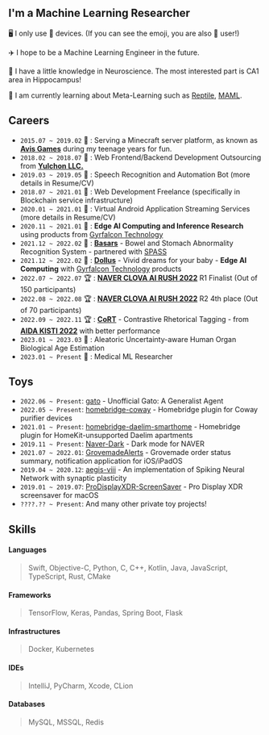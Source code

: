 ## I'm a Machine Learning Researcher

🖥 I only use  devices. (If you can see the emoji, you are also  user!)

✈️ I hope to be a Machine Learning Engineer in the future.

🧠 I have a little knowledge in Neuroscience. The most interested part is CA1 area in Hippocampus!

📖 I am currently learning about Meta-Learning such as [Reptile](https://openai.com/research/reptile), [MAML](https://arxiv.org/abs/1703.03400).

## Careers
- `2015.07 ~ 2019.02` 🤩 : Serving a Minecraft server platform, as known as [**Avis Games**](https://namu.wiki/w/아르카%20네트워크/아비스%20게임즈?rev=106) during my teenage years for fun.
- `2018.02 ~ 2018.07` 💼 : Web Frontend/Backend Development Outsourcing from [**Yulchon LLC.**](http://yulchon.com)
- `2019.03 ~ 2019.05` 💼 : Speech Recognition and Automation Bot (more details in Resume/CV)
- `2018.07 ~ 2021.01` 💼 : Web Development Freelance (specifically in Blockchain service infrastructure)
- `2020.01 ~ 2021.01` 💼 : Virtual Android Application Streaming Services (more details in Resume/CV)
- `2020.11 ~ 2021.01` 💼 : **Edge AI Computing and Inference Research** using products from [Gyrfalcon Technology](https://www.gyrfalcontech.ai)
- `2021.12 ~ 2022.02` 🤩 : [**Basars**](https://github.com/Basars) - Bowel and Stomach Abnormality Recognition System - partnered with [SPASS](https://www.spass.ai)
- `2021.12 ~ 2022.02` 🤩 : [**Dollus**](https://github.com/TeamDollus) - Vivid dreams for your baby - **Edge AI Computing** with [Gyrfalcon Technology](https://www.gyrfalcontech.ai) products
- `2022.07 ~ 2022.07` 🏆 : [**NAVER CLOVA AI RUSH 2022**](https://campaign.naver.com/clova_airush/) R1 Finalist (Out of 150 participants)
- `2022.08 ~ 2022.08` 🏆 : [**NAVER CLOVA AI RUSH 2022**](https://campaign.naver.com/clova_airush/) R2 4th place (Out of 70 participants)
- `2022.09 ~ 2022.11` 🏆 : [**CoRT**](https://github.com/OrigamiDream/CoRT) - Contrastive Rhetorical Tagging - from [**AIDA KISTI 2022**](https://aida.kisti.re.kr/contest/main/main.do) with better performance
- `2023.01 ~ 2023.03` 💼 : Aleatoric Uncertainty-aware Human Organ Biological Age Estimation
- `2023.01 ~ Present` 💼 : Medical ML Researcher

## Toys
- `2022.06 ~ Present`: [gato](https://github.com/OrigamiDream/gato) - Unofficial Gato: A Generalist Agent
- `2022.05 ~ Present`: [homebridge-coway](https://github.com/OrigamiDream/homebridge-coway) - Homebridge plugin for Coway purifier devices
- `2021.01 ~ Present`: [homebridge-daelim-smarthome](https://github.com/OrigamiDream/homebridge-daelim-smarthome) - Homebridge plugin for HomeKit-unsupported Daelim apartments
- `2019.11 ~ Present`: [Naver-Dark](https://github.com/DarkenPages/Naver-Dark) - Dark mode for NAVER
- `2021.07 ~ 2022.01`: [GrovemadeAlerts](https://github.com/OrigamiDream/GrovemadeAlerts) - Grovemade order status summary, notification application for iOS/iPadOS
- `2019.04 ~ 2020.12`: [aegis-viii](https://github.com/OrigamiDream/aegis-viii) - An implementation of Spiking Neural Network with synaptic plasticity
- `2019.01 ~ 2019.07`: [ProDisplayXDR-ScreenSaver](https://github.com/OrigamiDream/ProDisplayXDR-ScreenSaver) - Pro Display XDR screensaver for macOS
- `????.?? ~ Present`: And many other private toy projects!

## Skills

#### Languages
> Swift, Objective-C, Python, C, C++, Kotlin, Java, JavaScript, TypeScript, Rust, CMake

#### Frameworks
> TensorFlow, Keras, Pandas, Spring Boot, Flask

#### Infrastructures
> Docker, Kubernetes

#### IDEs
> IntelliJ, PyCharm, Xcode, CLion

#### Databases
> MySQL, MSSQL, Redis


<!-- ## Hi, I am a Swift / Objective-C Software Engineer

I really love Dark, and eventually I will make whole world dark! 😝
<br>
<br>

[![](https://visitor-badge-reloaded.herokuapp.com/badge?page_id=OrigamiDream&style=for-the-badge&color=55acb7&logo=Github)](https://github.com/OrigamiDream)
[![](https://img.shields.io/badge/GitHub-100000?style=for-the-badge&logo=github&logoColor=white)](https://github.com/OrigamiDream)

### Technologies I can do or use
![](https://img.shields.io/badge/Swift-FA7343?style=for-the-badge&logo=swift&logoColor=white)
![](https://img.shields.io/badge/C%2B%2B-00599C?style=for-the-badge&logo=c%2B%2B&logoColor=white)
![](https://img.shields.io/badge/C-00599C?style=for-the-badge&logo=c&logoColor=white)
![](https://img.shields.io/badge/Kotlin-0095D5?&style=for-the-badge&logo=kotlin&logoColor=white)
![](https://img.shields.io/badge/Java-ED8B00?style=for-the-badge&logo=java&logoColor=white)
![](https://img.shields.io/badge/JavaScript-F7DF1E?style=for-the-badge&logo=javascript&logoColor=black)
![](https://img.shields.io/badge/Python-3776AB?style=for-the-badge&logo=python&logoColor=white)
![](https://img.shields.io/badge/Rust-000000?style=for-the-badge&logo=rust&logoColor=white)
![](https://img.shields.io/badge/CMake-064F8C?style=for-the-badge&logo=cmake&logoColor=white)
![](https://img.shields.io/badge/TensorFlow-FF6F00?style=for-the-badge&logo=TensorFlow&logoColor=white)
![](https://img.shields.io/badge/Keras-D00000?style=for-the-badge&logo=Keras&logoColor=white)
![](https://img.shields.io/badge/pandas-%23150458.svg?style=for-the-badge&logo=pandas&logoColor=white)
![](https://img.shields.io/badge/MySQL-00000F?style=for-the-badge&logo=mysql&logoColor=white)
![](https://img.shields.io/badge/Microsoft%20SQL%20Sever-CC2927?style=for-the-badge&logo=microsoft%20sql%20server&logoColor=white)
![](https://img.shields.io/badge/MariaDB-003545?style=for-the-badge&logo=mariadb&logoColor=white)
![](https://img.shields.io/badge/redis-%23DD0031.svg?&style=for-the-badge&logo=redis&logoColor=white)
![](https://img.shields.io/badge/React_Native-20232A?style=for-the-badge&logo=react&logoColor=61DAFB)
![](https://img.shields.io/badge/Node.js-43853D?style=for-the-badge&logo=node-dot-js&logoColor=white)
![](https://img.shields.io/badge/npm-CB3837?style=for-the-badge&logo=npm&logoColor=white)
![](https://img.shields.io/badge/Bootstrap-563D7C?style=for-the-badge&logo=bootstrap&logoColor=white)
![](https://img.shields.io/badge/Spring-6DB33F?style=for-the-badge&logo=spring&logoColor=white)
![](https://img.shields.io/badge/Git-F05032?style=for-the-badge&logo=git&logoColor=white)
![](https://img.shields.io/badge/iOS-000000?style=for-the-badge&logo=ios&logoColor=white)
![](https://img.shields.io/badge/Linux-FCC624?style=for-the-badge&logo=linux&logoColor=black) <img src="https://img.shields.io/badge/Xcode-007ACC?style=for-the-badge&logo=Xcode&logoColor=white" /> <img src="https://img.shields.io/badge/CLion-000000?style=for-the-badge&logo=clion&logoColor=white" /> <img src="https://img.shields.io/badge/IntelliJIDEA-000000.svg?style=for-the-badge&logo=intellij-idea&logoColor=white" />

### Top Languages Used
[![](https://github-readme-stats.vercel.app/api/top-langs/?username=OrigamiDream&hide=Java&layout=compact&theme=dark&langs_count=10)](https://github.com/OrigamiDream?tab=repositories)
-->

<!--
### Stats
[![](https://github-readme-stats.vercel.app/api?username=OrigamiDream&count_private=true&show_icons=true&theme=dark)](https://github.com/OrigamiDream?tab=repositories)
-->

<!--
### Repositories
[![](https://github-readme-stats.vercel.app/api/pin/?username=DarkenPages&repo=Naver-Dark&theme=dark)](https://github.com/DarkenPages/Naver-Dark)
[![](https://github-readme-stats.vercel.app/api/pin/?username=OrigamiDream&repo=Matchmaking&theme=dark)](https://github.com/OrigamiDream/Matchmaking)
-->
